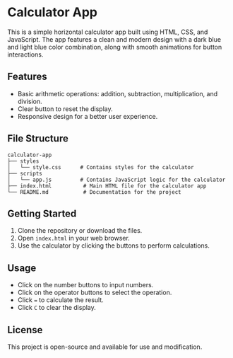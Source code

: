 # Calculator App

This is a simple horizontal calculator app built using HTML, CSS, and JavaScript. The app features a clean and modern design with a dark blue and light blue color combination, along with smooth animations for button interactions.

## Features

- Basic arithmetic operations: addition, subtraction, multiplication, and division.
- Clear button to reset the display.
- Responsive design for a better user experience.

## File Structure

```
calculator-app
├── styles
│   └── style.css      # Contains styles for the calculator
├── scripts
│   └── app.js         # Contains JavaScript logic for the calculator
├── index.html          # Main HTML file for the calculator app
└── README.md           # Documentation for the project
```

## Getting Started

1. Clone the repository or download the files.
2. Open `index.html` in your web browser.
3. Use the calculator by clicking the buttons to perform calculations.

## Usage

- Click on the number buttons to input numbers.
- Click on the operator buttons to select the operation.
- Click `=` to calculate the result.
- Click `C` to clear the display.

## License

This project is open-source and available for use and modification.
